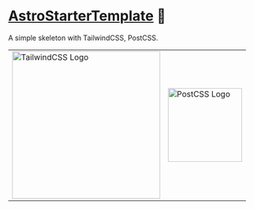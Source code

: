 # [AstroStarterTemplate] 📄

A simple skeleton with TailwindCSS, PostCSS.

<table>
	<tr>
		<td>
			<picture>
				<source media="(prefers-color-scheme: dark)" srcset="https://nikolahristov.tech/Image/GitHub/tailwindcss-logotype-white.svg">
				<source media="(prefers-color-scheme: light)" srcset="https://nikolahristov.tech/Image/GitHub/tailwindcss-logotype.svg">
				<img alt="TailwindCSS Logo" src="https://nikolahristov.tech/Image/GitHub/tailwindcss-logotype-white.svg" width="300" />
			</picture>
		</td>
		<td>
			<picture>
				<source media="(prefers-color-scheme: dark)" srcset="https://nikolahristov.tech/Image/GitHub/postcss.svg">
				<img alt="PostCSS Logo" src="https://nikolahristov.tech/Image/GitHub/postcss.svg" width="150" />
			</picture>
		</td>
	</tr>
</table>

[AstroStarterTemplate]: https://npmjs.org/astro-starter-template
